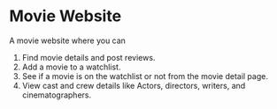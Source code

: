 # Movie Website
A movie website where you can
1. Find movie details and post reviews.
2. Add a movie to a watchlist.
3. See if a movie is on the watchlist or not from the movie detail page.
4. View cast and crew details like Actors, directors, writers, and cinematographers.
